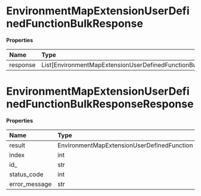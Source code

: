 # EnvironmentMapExtensionUserDefinedFunctionBulkResponse

**Properties**

| Name     | Type                                                                 | Required | Description |
| :------- | :------------------------------------------------------------------- | :------- | :---------- |
| response | List[EnvironmentMapExtensionUserDefinedFunctionBulkResponseResponse] | ❌       |             |

# EnvironmentMapExtensionUserDefinedFunctionBulkResponseResponse

**Properties**

| Name          | Type                                       | Required | Description |
| :------------ | :----------------------------------------- | :------- | :---------- |
| result        | EnvironmentMapExtensionUserDefinedFunction | ✅       |             |
| index         | int                                        | ❌       |             |
| id\_          | str                                        | ❌       |             |
| status_code   | int                                        | ❌       |             |
| error_message | str                                        | ❌       |             |

